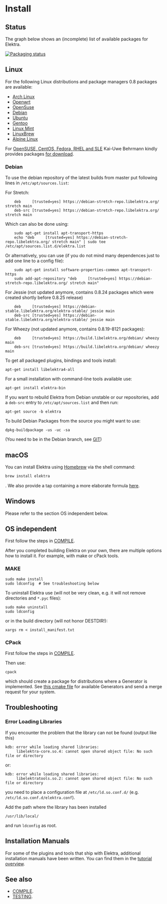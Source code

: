 # Install

## Status

The graph below shows an (incomplete) list of available packages for Elektra.

[![Packaging status](https://repology.org/badge/vertical-allrepos/elektra.svg)](https://repology.org/metapackage/elektra/versions)

## Linux

For the following Linux distributions and package managers 0.8 packages are available:

- [Arch Linux](https://aur.archlinux.org/packages/elektra/)
- [Openwrt](https://github.com/openwrt/packages/tree/master/libs/elektra)
- [OpenSuse](https://software.opensuse.org/package/elektra)
- [Debian](https://packages.debian.org/de/jessie/libelektra4)
- [Ubuntu](https://launchpad.net/ubuntu/+source/elektra)
- [Gentoo](http://packages.gentoo.org/package/app-admin/elektra)
- [Linux Mint](https://community.linuxmint.com/software/view/elektra-bin)
- [LinuxBrew](https://github.com/Linuxbrew/homebrew-core/blob/master/Formula/elektra.rb)
- [Alpine Linux](https://pkgs.alpinelinux.org/package/edge/testing/x86_64/elektra)

For [OpenSUSE, CentOS, Fedora, RHEL and SLE](https://build.opensuse.org/package/show/home:bekun:devel/elektra)
Kai-Uwe Behrmann kindly provides packages [for download](http://software.opensuse.org/download.html?project=home%3Abekun%3Adevel&package=libelektra4).

### Debian

To use the debian repository of the latest builds from master put following lines in
`/etc/apt/sources.list`:

For Stretch:

        deb     [trusted=yes] https://debian-stretch-repo.libelektra.org/ stretch main
        deb-src [trusted=yes] https://debian-stretch-repo.libelektra.org/ stretch main

Which can also be done using:

        sudo apt-get install apt-transport-https
        echo "deb     [trusted=yes] https://debian-stretch-repo.libelektra.org/ stretch main" | sudo tee /etc/apt/sources.list.d/elektra.list

Or alternatively, you can use (if you do not mind many dependences just to add one line to a config file):

        sudo apt-get install software-properties-common apt-transport-https
        sudo add-apt-repository "deb     [trusted=yes] https://debian-stretch-repo.libelektra.org/ stretch main"

For Jessie (not updated anymore, contains 0.8.24 packages which were created shortly before 0.8.25 release)

        deb     [trusted=yes] https://debian-stable.libelektra.org/elektra-stable/ jessie main
        deb-src [trusted=yes] https://debian-stable.libelektra.org/elektra-stable/ jessie main

For Wheezy (not updated anymore, contains 0.8.19-8121 packages):

        deb     [trusted=yes] https://build.libelektra.org/debian/ wheezy main
        deb-src [trusted=yes] https://build.libelektra.org/debian/ wheezy main

To get all packaged plugins, bindings and tools install:

    apt-get install libelektra4-all

For a small installation with command-line tools available use:

    apt-get install elektra-bin

If you want to rebuild Elektra from Debian unstable or
our repositories, add a `deb-src` entry to `/etc/apt/sources.list`
and then run:

    apt-get source -b elektra

To build Debian Packages from the source you might want to use:

    dpkg-buildpackage -us -uc -sa

(You need to be in the Debian branch, see [GIT](GIT.md))

## macOS

You can install Elektra using [Homebrew](http://brew.sh) via the shell command:

```sh
brew install elektra
```

. We also provide a tap containing a more elaborate formula [here](http://github.com/ElektraInitiative/homebrew-elektra).

## Windows

Please refer to the section OS independent below.

## OS independent

First follow the steps in [COMPILE](COMPILE.md).

After you completed building Elektra on your own, there are multiple options  how to install it. For example, with make or cPack tools.

### MAKE

    sudo make install
    sudo ldconfig  # See troubleshooting below

To uninstall Elektra use (will not be very clean,
e.g. it will not remove directories and `*.pyc` files):

    sudo make uninstall
    sudo ldconfig

or in the build directory (will not honor DESTDIR!):

    xargs rm < install_manifest.txt

### CPack

First follow the steps in [COMPILE](COMPILE.md).

Then use:

    cpack

which should create a package for distributions where a Generator is
implemented. See [this cmake file](/cmake/ElektraPackaging.cmake) for available Generators
and send a merge request for your system.

## Troubleshooting

### Error Loading Libraries

If you encounter the problem that the library can not be found (output like this)

    kdb: error while loading shared libraries:
         libelektra-core.so.4: cannot open shared object file: No such file or directory

or:

    kdb: error while loading shared libraries:
         libelektratools.so.2: cannot open shared object file: No such file or directory

you need to place a configuration file at `/etc/ld.so.conf.d/` (e.g. `/etc/ld.so.conf.d/elektra.conf`).

Add the path where the library has been installed

    /usr/lib/local/

and run `ldconfig` as root.

## Installation Manuals

For some of the plugins and tools that ship with Elektra,
additional installation manuals have been written.
You can find them in the [tutorial overview](tutorials/README.md).

## See also

- [COMPILE](COMPILE.md).
- [TESTING](TESTING.md).
